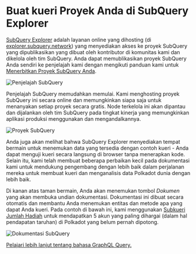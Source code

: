 # Buat kueri Proyek Anda di SubQuery Explorer

[SubQuery Explorer](https://explorer.subquery.network) adalah layanan online yang dihosting (di [explorer.subquery.network](https://explorer.subquery.network)) yang menyediakan akses ke proyek SubQuery yang dipublikasikan yang dibuat oleh kontributor di komunitas kami dan dikelola oleh tim SubQuery. Anda dapat memublikasikan proyek SubQuery Anda sendiri ke penjelajah kami dengan mengikuti panduan kami untuk [Menerbitkan Proyek SubQuery Anda](../run_publish/publish.md).

![Penjelajah SubQuery](https://static.subquery.network/media/explorer/explorer-header.png)

Penjelajah SubQuery memudahkan memulai. Kami menghosting proyek SubQuery ini secara online dan memungkinkan siapa saja untuk menanyakan setiap proyek secara gratis. Node terkelola ini akan dipantau dan dijalankan oleh tim SubQuery pada tingkat kinerja yang memungkinkan aplikasi produksi menggunakan dan mengandalkannya.

![Proyek SubQuery](https://static.subquery.network/media/explorer/explorer-project.png)

Anda juga akan melihat bahwa SubQuery Explorer menyediakan tempat bermain untuk menemukan data yang tersedia dengan contoh kueri - Anda dapat menguji kueri secara langsung di browser tanpa menerapkan kode. Selain itu, kami telah membuat beberapa perbaikan kecil pada dokumentasi kami untuk mendukung pengembang dengan lebih baik dalam perjalanan mereka untuk membuat kueri dan menganalisis data Polkadot dunia dengan lebih baik.

Di kanan atas taman bermain, Anda akan menemukan tombol _Dokumen_ yang akan membuka undian dokumentasi. Dokumentasi ini dibuat secara otomatis dan membantu Anda menemukan entitas dan metode apa yang dapat Anda kueri. Pada contoh di bawah ini, kami menggunakan [Subkueri Jumlah Hadiah](https://explorer.subquery.network/subquery/OnFinality-io/sum-reward) untuk mendapatkan 5 akun yang paling dihargai (dalam hal pendapatan taruhan) di Polkadot yang belum pernah dipotong.

![Dokumentasi SubQuery](https://static.subquery.network/media/explorer/explorer-documentation.png)

[Pelajari lebih lanjut tentang bahasa GraphQL Query.](./graphql.md)
